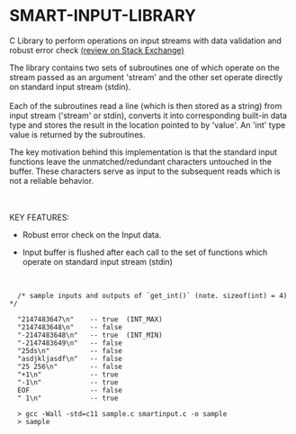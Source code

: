 # SMART-INPUT-LIBRARY

C Library to perform operations on input streams with data validation and robust error check  [(review on Stack Exchange)](https://codereview.stackexchange.com/questions/162349/c-library-for-standard-input-operations-with-data-validation-and-error-check/) <br>
 

The library contains two sets of subroutines one of which operate on the stream passed as an argument 'stream' and the other set operate  directly on standard input stream (stdin).
<br><br>Each of the subroutines read a line (which is then stored as a string) from input stream ('stream' or stdin), converts it into corresponding built-in data type and stores the result in the location pointed to by 'value'. An 'int' type value is returned by the subroutines.


The key motivation behind this implementation is that the standard input functions leave the unmatched/redundant characters untouched in  the buffer. These characters serve as input to the subsequent reads which is not a reliable behavior.



<br><br>KEY FEATURES:

- Robust error check on the Input data.

- Input buffer is flushed after each call to the set of functions which operate on
  standard input stream (stdin)

<br>

~~~~ 
  /* sample inputs and outputs of `get_int()` (note. sizeof(int) = 4) */

  "2147483647\n"    -- true  (INT_MAX)
  "2147483648\n"    -- false 
  "-2147483648\n"   -- true  (INT_MIN)
  "-2147483649\n"   -- false
  "25ds\n"          -- false
  "asdjkljasdf\n"   -- false 
  "25 256\n"        -- false
  "+1\n"            -- true
  "-1\n"            -- true
  EOF               -- false
  " 1\n"            -- true 
~~~~ 


~~~~ 
  > gcc -Wall -std=c11 sample.c smartinput.c -o sample
  > sample
~~~~






